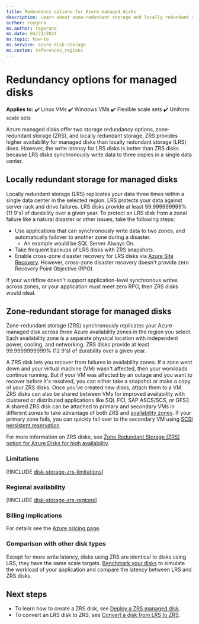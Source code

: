 ```yaml
---
title: Redundancy options for Azure managed disks
description: Learn about zone-redundant storage and locally redundant storage for Azure managed disks.
author: roygara
ms.author: rogarana
ms.date: 04/23/2024
ms.topic: how-to
ms.service: azure-disk-storage
ms.custom: references_regions
---
```


# Redundancy options for managed disks

**Applies to:** :heavy_check_mark: Linux VMs :heavy_check_mark: Windows VMs :heavy_check_mark: Flexible scale sets :heavy_check_mark: Uniform scale sets

Azure managed disks offer two storage redundancy options, zone-redundant storage (ZRS), and locally redundant storage. ZRS provides higher availability for managed disks than locally redundant storage (LRS) does. However, the write latency for LRS disks is better than ZRS disks because LRS disks synchronously write data to three copies in a single data center.

## Locally redundant storage for managed disks

Locally redundant storage (LRS) replicates your data three times within a single data center in the selected region. LRS protects your data against server rack and drive failures. LRS disks provide at least 99.999999999% (11 9's) of durability over a given year. To protect an LRS disk from a zonal failure like a natural disaster or other issues, take the following steps:

- Use applications that can synchronously write data to two zones, and automatically failover to another zone during a disaster.
    - An example would be SQL Server Always On.
- Take frequent backups of LRS disks with ZRS snapshots.
- Enable cross-zone disaster recovery for LRS disks via [Azure Site Recovery](../site-recovery/azure-to-azure-how-to-enable-zone-to-zone-disaster-recovery.md). However, cross-zone disaster recovery doesn't provide zero Recovery Point Objective (RPO).

If your workflow doesn't support application-level synchronous writes across zones, or your application must meet zero RPO, then ZRS disks would ideal.

## Zone-redundant storage for managed disks

Zone-redundant storage (ZRS) synchronously replicates your Azure managed disk across three Azure availability zones in the region you select. Each availability zone is a separate physical location with independent power, cooling, and networking. ZRS disks provide at least 99.9999999999% (12 9's) of durability over a given year.

A ZRS disk lets you recover from failures in availability zones. If a zone went down and your virtual machine (VM) wasn't affected, then your workloads continue running. But if your VM was affected by an outage and you want to recover before it's resolved, you can either take a snapshot or make a copy of your ZRS disks. Once you've created new disks, attach them to a VM.
ZRS disks can also be shared between VMs for improved availability with clustered or distributed applications like SQL FCI, SAP ASCS/SCS, or GFS2. A shared ZRS disk can be attached to primary and secondary VMs in different zones to take advantage of both ZRS and [availability zones](../availability-zones/az-overview.md). If your primary zone fails, you can quickly fail over to the secondary VM using [SCSI persistent reservation](disks-shared-enable.md#supported-scsi-pr-commands).

For more information on ZRS disks, see [Zone Redundant Storage (ZRS) option for Azure Disks for high availability](https://youtu.be/RSHmhmdHXcY).

### Limitations

[!INCLUDE [disk-storage-zrs-limitations](../../includes/disk-storage-zrs-limitations.md)]

### Regional availability

[!INCLUDE [disk-storage-zrs-regions](../../includes/disk-storage-zrs-regions.md)]

### Billing implications

For details see the [Azure pricing page](https://azure.microsoft.com/pricing/details/managed-disks/).

### Comparison with other disk types

Except for more write latency, disks using ZRS are identical to disks using LRS, they have the same scale targets. [Benchmark your disks](disks-benchmarks.md) to simulate the workload of your application and compare the latency between LRS and ZRS disks.

## Next steps

- To learn how to create a ZRS disk, see [Deploy a ZRS managed disk](disks-deploy-zrs.md).
- To convert an LRS disk to ZRS, see [Convert a disk from LRS to ZRS](disks-migrate-lrs-zrs.md).